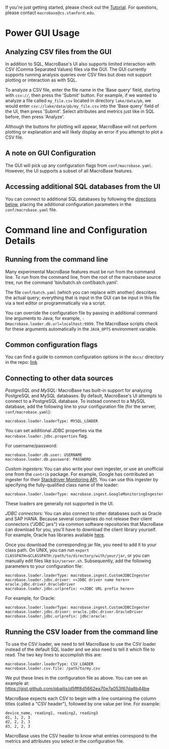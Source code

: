 If you're just getting started, please check out the [Tutorial](https://github.com/stanford-futuredata/macrobase/wiki/Tutorial). For questions, please contact `macrobase@cs.stanford.edu`.

# Power GUI Usage

## Analyzing CSV files from the GUI

In addition to SQL, MacroBase's UI also supports limited interaction with CSV (Comma Separated Values) files via the GUI. The GUI currently supports running analysis queries over CSV files but does not support plotting or interaction as with SQL.

To analyze a CSV file, enter the file name in the 'Base query' field, starting with `csv://`, then press the 'Submit' button. For example, if we wanted to analyze a file called `my_file.csv` located in directory `lake/data/pb`, we would enter `csv://lake/data/pb/my_file.csv` into the 'Base query' field of the UI, then press 'Submit'. Select attributes and metrics just like in SQL before, then press 'Analyze'.

Although the buttons for plotting will appear, MacroBase will not perform plotting or explanation and will likely display an error if you attempt to plot a CSV file.

## A note on GUI Configuration

The GUI will pick up any configuration flags from `conf/macrobase.yaml`. However, the UI supports a subset of all MacroBase features.

## Accessing additional SQL databases from the UI

You can connect to additional SQL databases by following the [directions below](#connecting-to-other-data-sources), placing the additional configuration parameters in the `conf/macrobase.yaml` file.

# Command line and Configuration Details

## Running from the command line

Many experimental MacroBase features must be run from the command line. To run from the command line, from the root of the macrobase source tree, run the command 'bin/batch.sh conf/batch.yaml'.

The file `conf/batch.yaml` (which you can replace with another) describes the actual query; everything that is input in the GUI can be input in this file via a text editor or programmatically via a script.

You can override the configuration file by passing in additional command line arguments to Java; for example, `-Dmacrobase.loader.db.url=localhost:9999`. The MacroBase scripts check for these arguments automatically in the `JAVA_OPTS` environment variable.

## Common configuration flags

You can find a guide to common configuration options in the `docs/` directory in the repo: [link](https://github.com/stanford-futuredata/macrobase/blob/master/docs/parameters_desc.md)

## Connecting to other data sources

*PostgreSQL and MySQL:* MacroBase has built-in support for analyzing PostgreSQL and MySQL databases. By default, MacroBase's UI attempts to connect to a PostgreSQL database. To instead connect to a MySQL database, add the following line to your configuration file (for the server, `conf/macrobase.yaml`):

    macrobase.loader.loaderType: MYSQL_LOADER

You can set additional JDBC properties via the `macrobase.loader.jdbc.properties` flag.

For username/password:

    macrobase.loader.db.user: USERNAME
    macrobase.loader.db.password: PASSWORD


*Custom ingesters:* You can also write your own ingester, or use an unofficial one from the `contrib` package. For example, Google has contributed an ingester for their [Stackdriver Monitoring API](https://cloud.google.com/monitoring/api/v3/). You can use this ingester by specifying the fully-qualified class name of the loader:

    macrobase.loader.loaderType: macrobase.ingest.GoogleMonitoringIngester

These loaders are generally not supported in the UI.

*JDBC connectors:* You can also connect to other databases such as Oracle and SAP HANA. Because several companies do not release their client connectors ("JDBC jars") via common software repositories that MacroBase can download for you, you'll have to download the client library yourself. For example, Oracle has libraries available [here](http://www.oracle.com/technetwork/database/features/jdbc/index-091264.html).

Once you download the corresponding jar file, you need to add it to your class path. On UNIX, you can run `export CLASSPATH=$CLASSPATH:/path/to/directory/with/your/jar`, or you can manually edit files like `bin/server.sh`. Subsequently, add the following parameters to your configuration file:

    macrobase.loader.loaderType: macrobase.ingest.CustomJDBCIngester
    macrobase.loader.jdbc.driver: <<JDBC driver name here>> oracle.jdbc.driver.OracleDriver
    macrobase.loader.jdbc.urlprefix: <<JDBC URL prefix here>>

For example, for Oracle:

    macrobase.loader.loaderType: macrobase.ingest.CustomJDBCIngester
    macrobase.loader.jdbc.driver: oracle.jdbc.driver.OracleDriver
    macrobase.loader.jdbc.urlprefix: jdbc:oracle:

## Running the CSV loader from the command line

To use the CSV loader, we need to tell MacroBase to use the CSV loader instead of the default SQL loader and we also need to tell it which file to read. The two key lines to accomplish this are:

    macrobase.loader.loaderType: CSV_LOADER
    macrobase.loader.csv.file: /path/to/my.csv

We put these lines in the configuration file as above. You can see an example at:
https://gist.github.com/pbailis/d5fff8d5662ea70e7a053f67da8b44be

MacroBase expects each CSV to begin with a line containing the column titles (called a "CSV header"), followed by one value per line. For example:

    device_name, reading1, reading2, reading3
    d1, 1, 2, 3
    d2, 2, 2, 3
    d3, 2, 2, 3

MacroBase uses the CSV header to know what entries correspond to the metrics and attributes you select in the configuration file.
